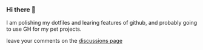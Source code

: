 ### Hi there 👋

<!--
**orleanski/orleanski** is a ✨ _special_ ✨ repository because its `README.md` (this file) appears on your GitHub profile.


Here are some ideas to get you started:

- 🔭 I’m currently working on ...
- 🌱 I’m currently learning ...
- 👯 I’m looking to collaborate on ...
- 🤔 I’m looking for help with ...
- 💬 Ask me about ...
- 📫 How to reach me: ...
- 😄 Pronouns: ...
- ⚡ Fun fact: ...
-->

I am polishing my dotfiles and learing features of github, and probably going to use GH for my pet projects.

leave your comments on the [discussions page](https://github.com/orleanski/orleanski/discussions)
